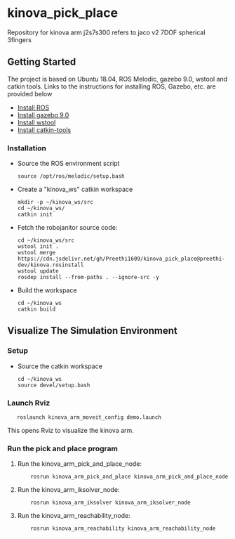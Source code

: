 # kinova_pick_place

Repository for kinova arm j2s7s300 refers to jaco v2 7DOF spherical 3fingers

## Getting Started

The project is based on Ubuntu 18.04, ROS Melodic, gazebo 9.0, wstool and catkin tools. Links to the instructions for installing ROS, Gazebo, etc. are provided below
- [Install ROS](http://wiki.ros.org/melodic/Installation/Ubuntu)
- [Install gazebo 9.0](http://gazebosim.org/tutorials?cat=install&tut=install_ubuntu&ver=9.0)
- [Install wstool](http://wiki.ros.org/wstool#Installation)
- [Install catkin-tools](http://catkin-tools.readthedocs.io/en/latest/installing.html)

### Installation
- Source the ROS environment script
	
	```
	source /opt/ros/melodic/setup.bash
	```
- Create a "kinova_ws" catkin workspace
 
	```
	mkdir -p ~/kinova_ws/src
	cd ~/kinova_ws/
	catkin init
	```
- Fetch the robojanitor source code:

	```
	cd ~/kinova_ws/src
	wstool init .
  	wstool merge https://cdn.jsdelivr.net/gh/Preethi1609/kinova_pick_place@preethi-dev/kinova.rosinstall	
	wstool update
	rosdep install --from-paths . --ignore-src -y
	```
- Build the workspace

	```
	cd ~/kinova_ws
	catkin build
	```

## Visualize The Simulation Environment

### Setup
- Source the catkin workspace 

	```
	cd ~/kinova_ws
	source devel/setup.bash
	```

### Launch Rviz
	
	
	
   ```
      roslaunch kinova_arm_moveit_config demo.launch
   ```	
    
   This opens Rviz to visualize the kinova arm.
    

### Run the pick and place program

1. Run the kinova_arm_pick_and_place_node:

    ```
        rosrun kinova_arm_pick_and_place kinova_arm_pick_and_place_node
    ```
2. Run the kinova_arm_iksolver_node:

    ```
        rosrun kinova_arm_iksolver kinova_arm_iksolver_node
    ```
3. Run the kinova_arm_reachability_node:

    ```
        rosrun kinova_arm_reachability kinova_arm_reachability_node 
    ```

 


